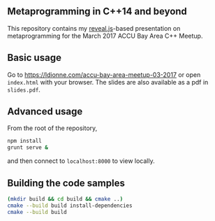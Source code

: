 ## Metaprogramming in C++14 and beyond

This repository contains my [reveal.js][]-based presentation on metaprogramming
for the March 2017 ACCU Bay Area C++ Meetup.

## Basic usage
Go to https://ldionne.com/accu-bay-area-meetup-03-2017 or open `index.html`
with your browser. The slides are also available as a pdf in `slides.pdf`.

## Advanced usage
From the root of the repository,
```sh
npm install
grunt serve &
```

and then connect to `localhost:8000` to view locally.

## Building the code samples

```sh
(mkdir build && cd build && cmake ..)
cmake --build build install-dependencies
cmake --build build
```

<!-- Links -->
[reveal.js]: https://github.com/hakimel/reveal.js
